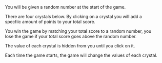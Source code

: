 You will be given a random number at the start of the game.

There are four crystals below. By clicking on a crystal you will add a specfiic amount of points to your total score.

You win the game by matching your total score to a random number, you lose the game if your total score goes above the random number.

The value of each crystal is hidden from you until you click on it.

Each time the game starts, the game will change the values of each crystal.
